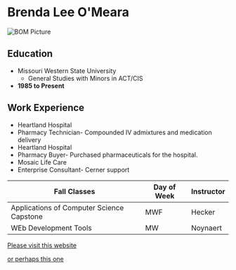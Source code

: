 # Brenda Lee O'Meara

![BOM Picture](/IMAGES/bom_pic.JPG)


## Education

* Missouri Western State University
  * General Studies with Minors in ACT/CIS
* **1985 to Present**
  
## Work Experience

* Heartland Hospital
* Pharmacy Technician- Compounded IV admixtures and medication delivery
* Heartland Hospital
* Pharmacy Buyer- Purchased pharmaceuticals for the hospital.
* Mosaic Life Care
* Enterprise Consultant- Cerner support


Fall Classes | Day of Week| Instructor
---|---|---
Applications of Computer Science Capstone | MWF | Hecker
WEb Development Tools | MW | Noynaert


[Please visit this website](https://www.mymosaiclifecare.org/)

[or perhaps this one](https://www.cerner.com/)